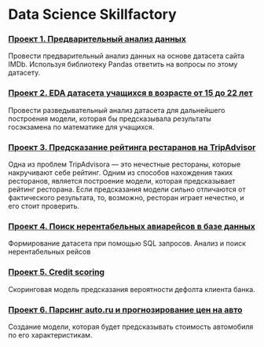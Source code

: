 # Data Science Skillfactory

### [Проект 1. Предварительный анализ данных](https://github.com/phantomroom/SkillFactory/tree/master/module_1)
Провести предварительный анализ данных на основе датасета сайта IMDb. Используя библиотеку Pandas ответить на вопросы по этому датасету.
### [Проект 2. EDA датасета учащихся в возрасте от 15 до 22 лет](https://github.com/phantomroom/SkillFactory/tree/master/module_2)
Провести разведывательный анализ датасета для дальнейшего построения модели, которая бы предсказывала результаты госэкзамена по математике для учащихся.
### [Проект 3. Предсказание рейтинга рестаранов на TripAdvisor](https://github.com/phantomroom/SkillFactory/tree/master/module_3)
Одна из проблем TripAdvisorа — это нечестные рестораны, которые накручивают себе рейтинг. Одним из способов нахождения таких ресторанов, является построение модели, которая предсказывает рейтинг ресторана. Если предсказания модели сильно отличаются от фактического результата, то, возможно, ресторан играет нечестно, и его стоит проверить.
### [Проект 4. Поиск нерентабельных авиарейсов в базе данных](https://github.com/phantomroom/SkillFactory/tree/master/module_4)
Формирование датасета при помощью SQL запросов. Анализ и поиск нерентабельных рейсов
### [Проект 5. Credit scoring](https://github.com/phantomroom/SkillFactory/tree/master/module_5)
Скоринговая модель предсказания вероятности дефолта клиента банка.
### [Проект 6. Парсинг auto.ru и прогнозирование цен на авто](https://github.com/phantomroom/SkillFactory/tree/master/module_6) 
 Создание модели, которая будет предсказывать стоимость автомобиля по его характеристикам.


